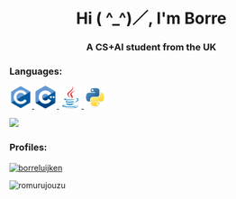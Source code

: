 <h1 align="center">Hi ( ^_^)／, I'm Borre</h1>
<h3 align="center">A CS+AI student from the UK</h3>

<h3 align="left">Languages:</h3>
<p align="left"> <a href="https://www.cprogramming.com/" target="_blank" rel="noreferrer"> <img src="https://raw.githubusercontent.com/devicons/devicon/master/icons/c/c-original.svg" alt="c" width="40" height="40"/> </a> <a href="https://www.w3schools.com/cpp/" target="_blank" rel="noreferrer"> <img src="https://raw.githubusercontent.com/devicons/devicon/master/icons/cplusplus/cplusplus-original.svg" alt="cplusplus" width="40" height="40"/> </a> <a href="https://www.java.com" target="_blank" rel="noreferrer"> <img src="https://raw.githubusercontent.com/devicons/devicon/master/icons/java/java-original.svg" alt="java" width="40" height="40"/> </a> <a href="https://www.python.org" target="_blank" rel="noreferrer"> <img src="https://raw.githubusercontent.com/devicons/devicon/master/icons/python/python-original.svg" alt="python" width="40" height="40"/> </a> </p>
<p align="left"> <img src="https://www.codewars.com/users/romurujouzu/badges/micro"/> </p>

<h3 align="left">Profiles:</h3>
<p align="left">
<a href="https://linkedin.com/in/borreluijken" target="blank"><img align="center" src="https://raw.githubusercontent.com/rahuldkjain/github-profile-readme-generator/master/src/images/icons/Social/linked-in-alt.svg" alt="borreluijken" height="30" width="40" /></a>
</p>

<p align="left"> <img src="https://komarev.com/ghpvc/?username=romurujouzu&label=Profile%20views&color=0e75b6&style=flat" alt="romurujouzu" /> </p>
